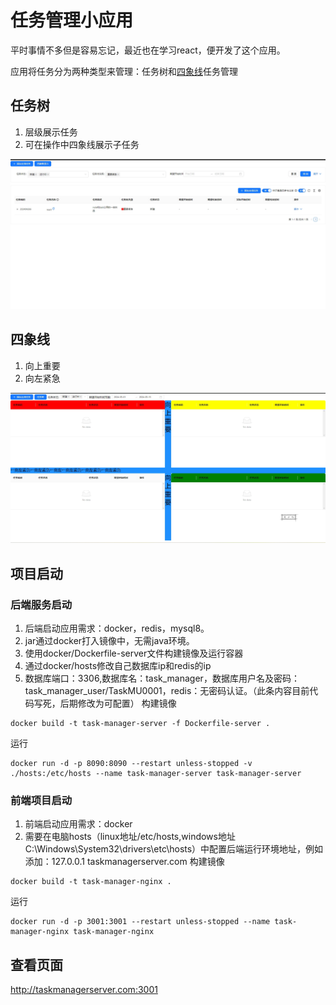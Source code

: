 # 任务管理小应用
平时事情不多但是容易忘记，最近也在学习react，便开发了这个应用。

应用将任务分为两种类型来管理：任务树和[四象线](https://baike.baidu.com/item/%E5%9B%9B%E8%B1%A1%E9%99%90%E6%B3%95/4228184?fr=ge_ala)任务管理
## 任务树
1. 层级展示任务
2. 可在操作中四象线展示子任务

![任务树](tree.png)
## 四象线
1. 向上重要
2. 向左紧急

![四象线](four.png)
## 项目启动
### 后端服务启动
1. 后端启动应用需求：docker，redis，mysql8。
2. jar通过docker打入镜像中，无需java环境。
3. 使用docker/Dockerfile-server文件构建镜像及运行容器
4. 通过docker/hosts修改自己数据库ip和redis的ip
5. 数据库端口：3306,数据库名：task_manager，数据库用户名及密码：task_manager_user/TaskMU0001，redis：无密码认证。（此条内容目前代码写死，后期修改为可配置）
构建镜像
```shell
docker build -t task-manager-server -f Dockerfile-server .
```
运行
```shell
docker run -d -p 8090:8090 --restart unless-stopped -v ./hosts:/etc/hosts --name task-manager-server task-manager-server
```
### 前端项目启动
1. 前端启动应用需求：docker
2. 需要在电脑hosts（linux地址/etc/hosts,windows地址C:\Windows\System32\drivers\etc\hosts）中配置后端运行环境地址，例如添加：127.0.0.1       taskmanagerserver.com
   构建镜像
```shell
docker build -t task-manager-nginx .
```
运行
```shell
docker run -d -p 3001:3001 --restart unless-stopped --name task-manager-nginx task-manager-nginx
```
## 查看页面
http://taskmanagerserver.com:3001
